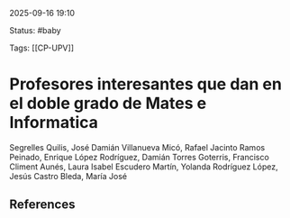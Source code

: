 2025-09-16 19:10

Status: #baby 

Tags: [[CP-UPV]]

# Profesores interesantes que dan en el doble grado de Mates e Informatica

Segrelles Quilis, José Damián
Villanueva Micó, Rafael Jacinto
Ramos Peinado, Enrique
López Rodríguez, Damián
Torres Goterris, Francisco
Climent Aunés, Laura Isabel
Escudero Martín, Yolanda
Rodríguez López, Jesús
Castro Bleda, María José

## References